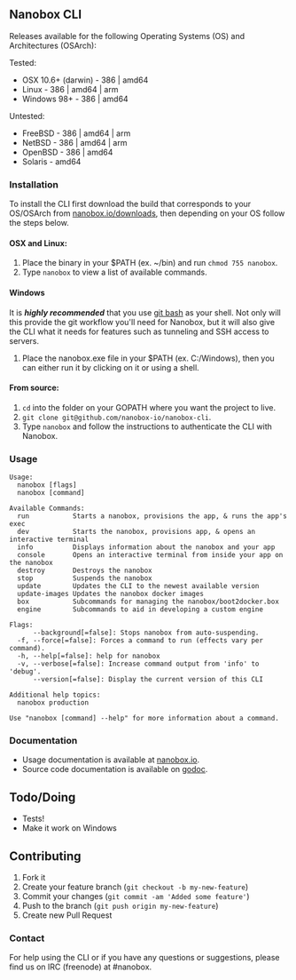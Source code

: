 ## Nanobox CLI

Releases available for the following Operating Systems (OS) and Architectures (OSArch):

Tested:

* OSX 10.6+ (darwin) - 386 | amd64
* Linux - 386 | amd64 | arm
* Windows 98+ - 386 | amd64

Untested:

* FreeBSD - 386 | amd64 | arm
* NetBSD - 386 | amd64 | arm
* OpenBSD - 386 | amd64
* Solaris - amd64

### Installation

To install the CLI first download the build that corresponds to your OS/OSArch from [nanobox.io/downloads](https://nanobox.io/downloads), then depending on your OS follow the steps below.


#### OSX and Linux:

1. Place the binary in your $PATH (ex. ~/bin) and run `chmod 755 nanobox`.
2. Type `nanobox` to view a list of available commands.


#### Windows

It is _**highly recommended**_ that you use [git bash](http://git-scm.com/downloads) as your shell. Not only will this provide the git workflow you'll need for Nanobox, but it will also give the CLI what it needs for features such as tunneling and SSH access to servers.

1. Place the nanobox.exe file in your $PATH (ex. C:/Windows), then you can either run it by clicking on it or using a shell.


#### From source:

1. `cd` into the folder on your GOPATH where you want the project to live.
2. `git clone git@github.com/nanobox-io/nanobox-cli`.
3. Type `nanobox` and follow the instructions to authenticate the CLI with Nanobox.


### Usage
```
Usage:
  nanobox [flags]
  nanobox [command]

Available Commands:
  run           Starts a nanobox, provisions the app, & runs the app's exec
  dev           Starts the nanobox, provisions app, & opens an interactive terminal
  info          Displays information about the nanobox and your app
  console       Opens an interactive terminal from inside your app on the nanobox
  destroy       Destroys the nanobox
  stop          Suspends the nanobox
  update        Updates the CLI to the newest available version
  update-images Updates the nanobox docker images
  box           Subcommands for managing the nanobox/boot2docker.box
  engine        Subcommands to aid in developing a custom engine

Flags:
      --background[=false]: Stops nanobox from auto-suspending.
  -f, --force[=false]: Forces a command to run (effects vary per command).
  -h, --help[=false]: help for nanobox
  -v, --verbose[=false]: Increase command output from 'info' to 'debug'.
      --version[=false]: Display the current version of this CLI

Additional help topics:
  nanobox production

Use "nanobox [command] --help" for more information about a command.
```

### Documentation

- Usage documentation is available at [nanobox.io](https://docs.nanobox.io/cli/).
- Source code documentation is available on [godoc](http://godoc.org/github.com/nanobox-io/nanobox-cli).


## Todo/Doing
- Tests!
- Make it work on Windows


## Contributing
1. Fork it
2. Create your feature branch (`git checkout -b my-new-feature`)
3. Commit your changes (`git commit -am 'Added some feature'`)
4. Push to the branch (`git push origin my-new-feature`)
5. Create new Pull Request


### Contact

For help using the CLI or if you have any questions or suggestions, please find us on IRC (freenode) at #nanobox.
